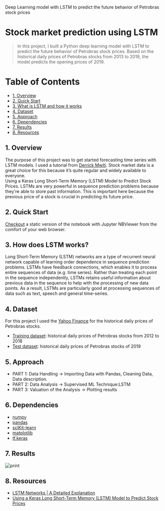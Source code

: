  
Deep Learning model with LSTM to predict the future behavior of Petrobras stock prices

<h1> Stock market prediction using LSTM </h1>

> In this project, I built a Python deep learning model with LSTM to predict the future behavior of Petrobras stock prices. Based on the historical daily prices of Petrobras stocks from 2013 to 2018, the model predicts the opening prices of 2019.  

<!-- /TOC -->
<h1>Table of Contents</h1>
 
- [1. Overview](#1-overview)
- [2. Quick Start](#2-quick-start)
- [3. What is LSTM and how it works](#3-what-is-lstm-and-how-it-works)
- [4. Dataset](#4-dataset)
- [5. Approach](#5-approach)
- [6. Dependencies](#6-dependencies)
- [7. Results](#7-results)
- [8. Resources](#8-resources)

<!-- /TOC -->

## 1. Overview 
The purpose of this project was to get started forecasting time series with LSTM models. I used a tutorial from [Derrick Mwiti]( https://www.kdnuggets.com/2018/11/keras-long-short-term-memory-lstm-model-predict-stock-prices.html). Stock market data is a great choice for this because it’s quite regular and widely available to everyone.	
Using a Keras Long Short-Term Memory (LSTM) Model to Predict Stock Prices. LSTMs are very powerful in sequence prediction problems because they're able to store past information. This is important here because the previous price of a stock is crucial in predicting its future price. 

## 2. Quick Start  
[Checkout](https://nbviewer.jupyter.org/github/alicevillar/student_admission_prediction/blob/main/predicting_students_admission.ipynb) a static version of the notebook with Jupyter NBViewer from the comfort of your web browser.

## 3. How does LSTM works?
Long Short-Term Memory (LSTM) networks are a type of recurrent neural network capable of learning order dependence in sequence prediction problems. LSTMs have feedback connections, which enables it to process entire sequences of data (e.g. time series). Rather than treating each point in the sequence independently, LSTMs retains useful information about previous data in the sequence to help with the processing of new data points. As a result, LSTMs are particularly good at processing sequences of data such as text, speech and general time-series.

## 4. Dataset  
For this project I used the [Yahoo Finance]( https://finance.yahoo.com/quote/PBR?p=PBR&.tsrc=fin-srch) for the historical daily prices of Petrobras stocks.
- [Training dataset](https://github.com/alicevillar/ltsm_petrobras/blob/main/dataset_2012_2018.csv): historical daily prices of Petrobras stocks from 2012 to 2018
- [Test dataset](https://github.com/alicevillar/ltsm_petrobras/blob/main/dataset_2019.csv): historical daily prices of Petrobras stocks of 2019

## 5. Approach

* PART 1: Data Handling -> Importing Data with Pandas, Cleaning Data, Data description.
* PART 2: Data Analysis -> Supervised ML Technique:LSTM
* PART 3: Valuation of the Analysis -> Plotting results

## 6. Dependencies  
* [numpy](https://numpy.org/)
* [pandas](https://pandas.pydata.org/)
* [sciKit-learn](https://scikit-learn.org/)
* [matplotlib](https://matplotlib.org/)
* [tf.keras]( https://www.tensorflow.org/guide/keras?hl=pt-br)

## 7. Results  

![print](accuracy_comparison_graph.png)


## 8. Resources  

* [LSTM Networks | A Detailed Explanation](https://towardsdatascience.com/lstm-networks-a-detailed-explanation-8fae6aefc7f9)
* [Using a Keras Long Short-Term Memory (LSTM) Model to Predict Stock Prices](https://www.kdnuggets.com/2018/11/keras-long-short-term-memory-lstm-model-predict-stock-prices.html)

